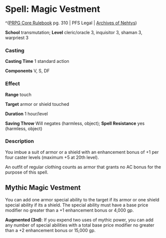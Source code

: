# Spell: Magic Vestment

^([PRPG Core Rulebook][ss-magic-vestment] pg. 310 | PFS Legal | [Archives of Nehtys][sn-magic-vestment])

**School** transmutation; **Level** cleric/oracle 3, inquisitor 3, shaman 3, warpriest 3

### Casting

**Casting Time** 1 standard action  

**Components** V, S, DF

### Effect

**Range** touch  

**Target** armor or shield touched  

**Duration** 1 hour/level  

**Saving Throw** Will negates (harmless, object); **Spell Resistance** yes (harmless, object)

### Description

You imbue a suit of armor or a shield with an enhancement bonus of +1 per four caster levels (maximum +5 at 20th level).  

An outfit of regular clothing counts as armor that grants no AC bonus for the purpose of this spell.

## Mythic Magic Vestment

You can add one armor special ability to the target if its armor or one shield special ability if its a shield. The special ability must have a base price modifier no greater than a +1 enhancement bonus or 4,000 gp.   

**Augmented (3rd)**: If you expend two uses of mythic power, you can add any number of special abilities with a total base price modifier no greater than a +2 enhancement bonus or 15,000 gp.

[ss-magic-vestment]: http://paizo.com/pathfinderRPG/v57
[sn-magic-vestment]: http://www.archivesofnethys.com/SpellDisplay.aspx?ItemName=Magic%20Vestment